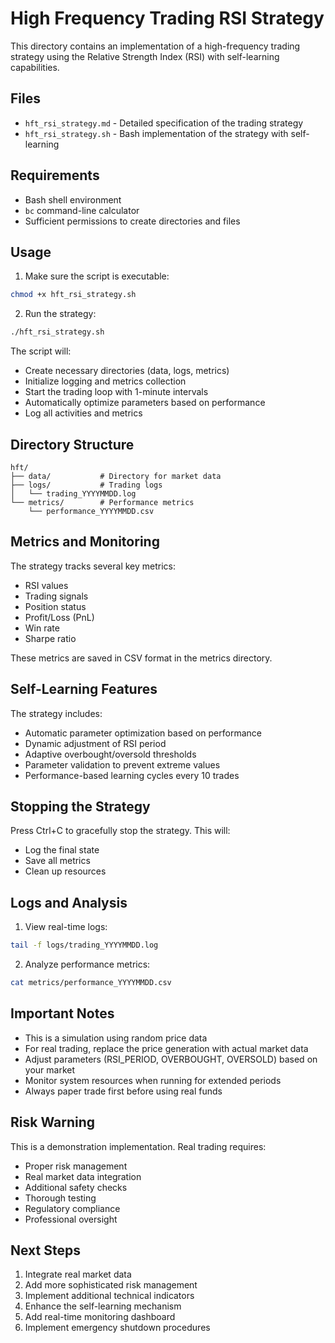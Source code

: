 
# High Frequency Trading RSI Strategy

This directory contains an implementation of a high-frequency trading strategy using the Relative Strength Index (RSI) with self-learning capabilities.

## Files

- `hft_rsi_strategy.md` - Detailed specification of the trading strategy
- `hft_rsi_strategy.sh` - Bash implementation of the strategy with self-learning

## Requirements

- Bash shell environment
- `bc` command-line calculator
- Sufficient permissions to create directories and files

## Usage

1. Make sure the script is executable:
```bash
chmod +x hft_rsi_strategy.sh
```

2. Run the strategy:
```bash
./hft_rsi_strategy.sh
```

The script will:
- Create necessary directories (data, logs, metrics)
- Initialize logging and metrics collection
- Start the trading loop with 1-minute intervals
- Automatically optimize parameters based on performance
- Log all activities and metrics

## Directory Structure

```
hft/
├── data/           # Directory for market data
├── logs/           # Trading logs
│   └── trading_YYYYMMDD.log
└── metrics/        # Performance metrics
    └── performance_YYYYMMDD.csv
```

## Metrics and Monitoring

The strategy tracks several key metrics:
- RSI values
- Trading signals
- Position status
- Profit/Loss (PnL)
- Win rate
- Sharpe ratio

These metrics are saved in CSV format in the metrics directory.

## Self-Learning Features

The strategy includes:
- Automatic parameter optimization based on performance
- Dynamic adjustment of RSI period
- Adaptive overbought/oversold thresholds
- Parameter validation to prevent extreme values
- Performance-based learning cycles every 10 trades

## Stopping the Strategy

Press Ctrl+C to gracefully stop the strategy. This will:
- Log the final state
- Save all metrics
- Clean up resources

## Logs and Analysis

1. View real-time logs:
```bash
tail -f logs/trading_YYYYMMDD.log
```

2. Analyze performance metrics:
```bash
cat metrics/performance_YYYYMMDD.csv
```

## Important Notes

- This is a simulation using random price data
- For real trading, replace the price generation with actual market data
- Adjust parameters (RSI_PERIOD, OVERBOUGHT, OVERSOLD) based on your market
- Monitor system resources when running for extended periods
- Always paper trade first before using real funds

## Risk Warning

This is a demonstration implementation. Real trading requires:
- Proper risk management
- Real market data integration
- Additional safety checks
- Thorough testing
- Regulatory compliance
- Professional oversight

## Next Steps

1. Integrate real market data
2. Add more sophisticated risk management
3. Implement additional technical indicators
4. Enhance the self-learning mechanism
5. Add real-time monitoring dashboard
6. Implement emergency shutdown procedures
